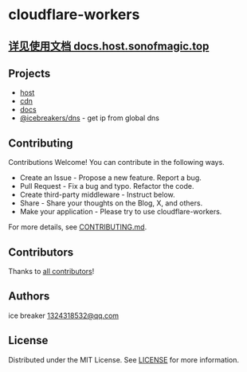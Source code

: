 # cloudflare-workers

## [详见使用文档 docs.host.sonofmagic.top](https://docs.host.sonofmagic.top/)

## Projects

- [host](apps/api)
- [cdn](apps/cdn)
- [docs](apps/docs)
- [@icebreakers/dns](packages/dns) - get ip from global dns

## Contributing

Contributions Welcome! You can contribute in the following ways.

- Create an Issue - Propose a new feature. Report a bug.
- Pull Request - Fix a bug and typo. Refactor the code.
- Create third-party middleware - Instruct below.
- Share - Share your thoughts on the Blog, X, and others.
- Make your application - Please try to use cloudflare-workers.

For more details, see [CONTRIBUTING.md](CONTRIBUTING.md).

## Contributors

Thanks to [all contributors](https://github.com/sonofmagic/cloudflare-workers/graphs/contributors)!

## Authors

ice breaker <1324318532@qq.com>

## License

Distributed under the MIT License. See [LICENSE](LICENSE) for more information.
